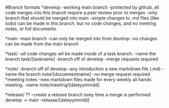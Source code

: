 #Branch formats
*develop
	-working main branch
	-protected by github, all code merges into this branch require a peer review prior to merges
	-only branch that should be merged into main
	-simple changes to .md files (like todo) can be made in this branch, but no code changes, and no meeting notes, or full documents. 

*main
	-main branch
	-can only be merged into from develop
	-no changes can be made from the main branch
	
*task/
	-all code changes wil be made inside of a task branch. 
	-name the branch task/[taskname]
	-branch off of develop
	-merge requests required
	
*note/
	-branch off of develop
	-any introduction a new markdown file (.md)
	-name the branch note/[docuementname]
	-no merge request required
	*meeting notes
		-new markdown files made for every weekly all hands meeting.
		-name note/meeting/[dateyymmdd]
	
*release/ ?? 
	-create a release branch evey time a merge is performed develop -> main
	-release/[dateyymmdd]